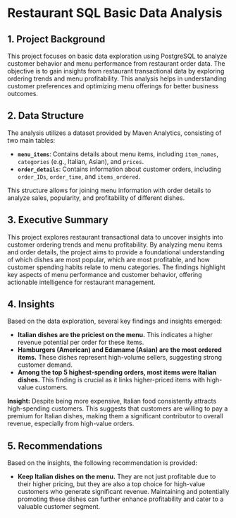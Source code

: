 # Restaurant SQL Basic Data Analysis

## 1. Project Background
This project focuses on basic data exploration using PostgreSQL to analyze customer behavior and menu performance from restaurant order data. The objective is to gain insights from restaurant transactional data by exploring ordering trends and menu profitability. This analysis helps in understanding customer preferences and optimizing menu offerings for better business outcomes.

## 2. Data Structure
The analysis utilizes a dataset provided by Maven Analytics, consisting of two main tables:

*   **`menu_items`**: Contains details about menu items, including `item_names`, `categories` (e.g., Italian, Asian), and `prices`.
*   **`order_details`**: Contains information about customer orders, including `order_IDs`, `order_time`, and `items_ordered`.

This structure allows for joining menu information with order details to analyze sales, popularity, and profitability of different dishes.

## 3. Executive Summary
This project explores restaurant transactional data to uncover insights into customer ordering trends and menu profitability. By analyzing menu items and order details, the project aims to provide a foundational understanding of which dishes are most popular, which are most profitable, and how customer spending habits relate to menu categories. The findings highlight key aspects of menu performance and customer behavior, offering actionable intelligence for restaurant management.

## 4. Insights

Based on the data exploration, several key findings and insights emerged:

*   **Italian dishes are the priciest on the menu.** This indicates a higher revenue potential per order for these items.
*   **Hamburgers (American) and Edamame (Asian) are the most ordered items.** These dishes represent high-volume sellers, suggesting strong customer demand.
*   **Among the top 5 highest-spending orders, most items were Italian dishes.** This finding is crucial as it links higher-priced items with high-value customers.

**Insight:** Despite being more expensive, Italian food consistently attracts high-spending customers. This suggests that customers are willing to pay a premium for Italian dishes, making them a significant contributor to overall revenue, especially from high-value orders.

## 5. Recommendations

Based on the insights, the following recommendation is provided:

*   **Keep Italian dishes on the menu.** They are not just profitable due to their higher pricing, but they are also a top choice for high-value customers who generate significant revenue. Maintaining and potentially promoting these dishes can further enhance profitability and cater to a valuable customer segment.

